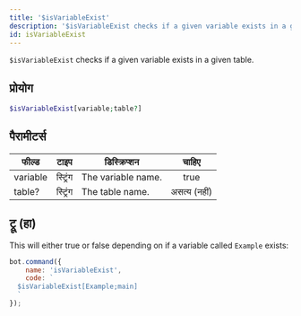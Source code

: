 ```yaml
---
title: '$isVariableExist'
description: '$isVariableExist checks if a given variable exists in a given table.'
id: isVariableExist
---
```


`$isVariableExist` checks if a given variable exists in a given table.

## प्रोयोग

```php
$isVariableExist[variable;table?]
```

## पैरामीटर्स

| फील्ड    | टाइप     | डिस्क्रिप्शन       |    चाहिए     |
| -------- | -------- | ------------------ |:------------:|
| variable | स्ट्रिंग | The variable name. |     true     |
| table?   | स्ट्रिंग | The table name.    | असत्य (नहीं) |

## ट्रू (हा)

This will either true or false depending on if a variable called `Example` exists:

```javascript
bot.command({
    name: 'isVariableExist',
    code: `
  $isVariableExist[Example;main]
  `
});
```
